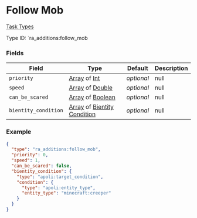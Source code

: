 # Follow Mob
[Task Types](../task_types.md)

Type ID: `ra_additions:follow_mob
### Fields
 | Field | Type | Default | Description | 
|---|---|---|---|
 | `priority` | [Array](../data_types/array.md) of [Int](../data_types/int.md) | _optional_ | null | 
 | `speed` | [Array](../data_types/array.md) of [Double](../data_types/double.md) | _optional_ | null | 
 | `can_be_scared` | [Array](../data_types/array.md) of [Boolean](../data_types/boolean.md) | _optional_ | null | 
 | `bientity_condition` | [Array](../data_types/array.md) of [Bientity Condition](../bientity_condition_types.md) | _optional_ | null | 

### Example
```json
{
  "type": "ra_additions:follow_mob",
  "priority": 0,
  "speed": 1,
  "can_be_scared": false,
  "bientity_condition": {
    "type": "apoli:target_condition",
    "condition": {
      "type": "apoli:entity_type",
      "entity_type": "minecraft:creeper"
    }
  }
}
```

